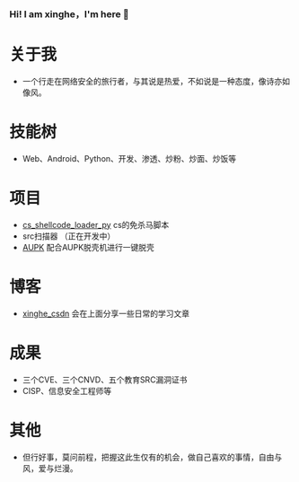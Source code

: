 ### Hi! I am xinghe，I'm here 👋

# 关于我

- 一个行走在网络安全的旅行者，与其说是热爱，不如说是一种态度，像诗亦如像风。

# 技能树

- Web、Android、Python、开发、渗透、炒粉、炒面、炒饭等


# 项目

- [cs_shellcode_loader_py](https://github.com/xinghe0/cs_shellcode_loader_py ) cs的免杀马脚本
- src扫描器 （正在开发中）
- [AUPK](https://github.com/xinghe0/shelling/tree/main/AUPK ) 配合AUPK脱壳机进行一键脱壳

# 博客

 - [xinghe_csdn](https://blog.csdn.net/qq_45414878 ) 会在上面分享一些日常的学习文章


# 成果

- 三个CVE、三个CNVD、五个教育SRC漏洞证书
- CISP、信息安全工程师等

# 其他


- 但行好事，莫问前程，把握这此生仅有的机会，做自己喜欢的事情，自由与风，爱与烂漫。
